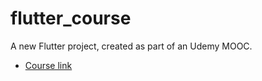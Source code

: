 # flutter_course

A new Flutter project, created as part of an Udemy MOOC.

- [Course link](https://www.udemy.com/learn-flutter-dart-to-build-ios-android-apps)